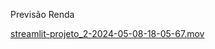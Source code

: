  Previsão Renda

[streamlit-projeto_2-2024-05-08-18-05-67.mov](https://github.com/Nathalie733/Atividade-Ebac_31/assets/160782031/8f750536-221f-463e-97f0-badcb97c77a5)


 
